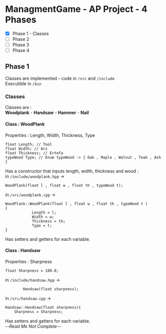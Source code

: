 # ManagmentGame - AP Project - 4 Phases

- [x] Phase 1 - Classes
- [ ] Phase 2
- [ ] Phase 3
- [ ] Phase 4

## Phase 1  
Classes are implemented - code in `/src` and `/include`  
Executible in `/bin`  
### Classes  
Classes are :  
**Woodplank** - **Handsaw** - **Hammer** - **Nail**  
#### Class : WoodPlank  
Properties : Length, Width, Thickness, Type
``` 
float Length; // Tool
float Width; // Arz
float Thickness; // Ertefa
typeWood Type; // Enum typeWood -> { Oak , Maple , Walnut , Teak , Ash }
```  
Has a constructor that inputs length, width, thickness and wood :  
in `/include/woodplank.hpp` -> 
```
WoodPlank(float l , float w , float th , typeWood t);
```  
in `/src/woodplank.cpp` ->  
```
WoodPlank::WoodPlank(float l , float w , float th , typeWood t )
{
            Length = l;
            Width = w;
            Thickness = th;
            Type = t;
}
```  
Has setters and getters for each variable.  
#### Class : Handsaw  
Properties : Sharpness  
```
float Sharpness = 100.0;
```  
in `/include/handsaw.hpp` ->  
```
        Handsaw(float sharpness);
```  
in `/src/handsaw.cpp` ->  
```
Handsaw::Handsaw(float sharpness){
    Sharpness = Sharpness;
```  
Has setters and getters for each variable.  
--*Read Me Not Complete*--
